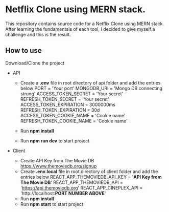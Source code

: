 # Netflix Clone using MERN stack.

This repository contains source code for a Netflix Clone using MERN stack. After learning the fundamentals of each tool, I decided to give myself a challenge and this is the result.

## How to use

Download/Clone the project

-   API

    -   Create a **.env** file in root directory of api folder and add the entries below
        PORT = 'Your port'
        MONGODB_URI = 'Mongo DB connecting strung'
        ACCESS_TOKEN_SECRET = 'Your secret'
        REFRESH_TOKEN_SECRET = 'Your secret'
        ACCESS_TOKEN_EXPIRATION = 3000000ms
        REFRESH_TOKEN_EXPIRATION = 30d
        ACCESS_TOKEN_COOKIE_NAME = 'Cookie name'
        REFRESH_TOKEN_COOKIE_NAME = 'Cookie name'

    -   Run **npm install**
    -   Run **npm run dev** to start project

-   Client
    -   Create API Key from The Movie DB https://www.themoviedb.org/signup
    -   Create **.env.local** file in root directory of client folder and add the entries below
        REACT_APP_THEMOVIEDB_API_KEY = '**API Key from The Movie DB**'
        REACT_APP_THEMOVIEDB_API = 'https://api.themoviedb.org'
        REACT_APP_CINEPLEX_API = 'http://localhost:**PORT NUMBER ABOVE**'
    -   Run **npm install**
    -   Run **npm start** to start project
